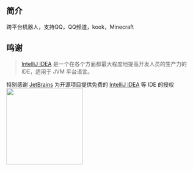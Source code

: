 ## 简介
跨平台机器人，支持QQ，QQ频道，kook，Minecraft
## 鸣谢

> [IntelliJ IDEA](https://zh.wikipedia.org/zh-hans/IntelliJ_IDEA) 是一个在各个方面都最大程度地提高开发人员的生产力的 IDE，适用于 JVM 平台语言。

特别感谢 [JetBrains](https://www.jetbrains.com/) 为开源项目提供免费的 [IntelliJ IDEA](https://www.jetbrains.com/idea/?) 等 IDE 的授权  
[<img src=".github/jetbrains-variant-3.png" width="200"/>](https://www.jetbrains.com/)